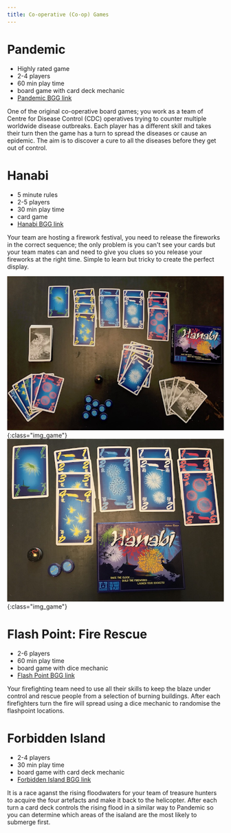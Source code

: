```yaml
---
title: Co-operative (Co-op) Games
---
```


# Pandemic

* Highly rated game
* 2-4 players
* 60 min play time
* board game with card deck mechanic
* [Pandemic BGG link](https://boardgamegeek.com/boardgame/30549/pandemic)

One of the original co-operative board games; you work as a team of Centre for Disease Control (CDC) operatives trying to counter multiple worldwide disease outbreaks. Each player has a different skill and takes their turn then the game has a turn to spread the diseases or cause an epidemic. The aim is to discover a cure to all the diseases before they get out of control.

# Hanabi

* 5 minute rules
* 2-5 players
* 30 min play time
* card game
* [Hanabi BGG link](https://boardgamegeek.com/boardgame/98778/hanabi)

Your team are hosting a firework festival, you need to release the fireworks in the correct sequence; the only problem is you can't see your cards but your team mates can and need to give you clues so you release your fireworks at the right time. Simple to learn but tricky to create the perfect display.

![Hanabi game contents](/images/hanabi_01.jpg "Hanabi game contents"){:class="img_game"}
![Hanabi display partway through game](/images/hanabi_03.jpg "Hanabi display partway through game"){:class="img_game"}

# Flash Point: Fire Rescue

* 2-6 players
* 60 min play time
* board game with dice mechanic
* [Flash Point BGG link](https://boardgamegeek.com/boardgame/100901/flash-point-fire-rescue)

Your firefighting team need to use all their skills to keep the blaze under control and rescue people from a selection of burning buildings. After each firefighters turn the fire will spread using a dice mechanic to randomise the flashpoint locations.

# Forbidden Island

* 2-4 players
* 30 min play time
* board game with card deck mechanic
* [Forbidden Island BGG link](https://boardgamegeek.com/boardgame/65244/forbidden-island)

It is a race aganst the rising floodwaters for your team of treasure hunters to acquire the four artefacts and make it back to the helicopter. After each turn a card deck controls the rising flood in a similar way to Pandemic so you can determine which areas of the isaland are the most likely to submerge first.
